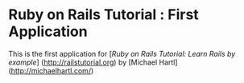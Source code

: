 # Ruby on Rails Tutorial : First Application

This is the first application for 
[*Ruby on Rails Tutorial: Learn Rails by example*] (http://railstutorial.org) by [Michael Hartl] (http://michaelhartl.com/)